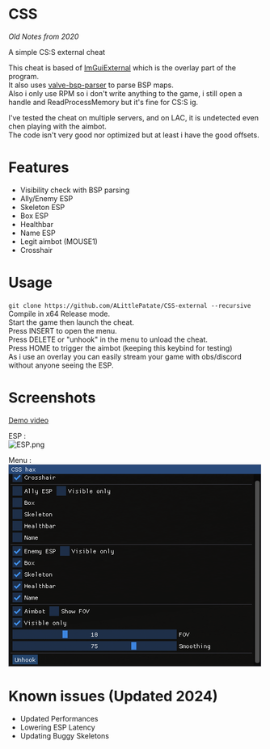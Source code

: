 
# CSS

*Old Notes from 2020*

A simple CS:S external cheat

This cheat is based of [ImGuiExternal](https://github.com/furkankadirguzeloglu/ImGuiExternal) which is the overlay part of the program.<br>
It also uses [valve-bsp-parser](https://github.com/ReactiioN1337/valve-bsp-parser) to parse BSP maps.<br>
Also i only use RPM so i don't write anything to the game, i still open a handle and ReadProcessMemory but it's fine for CS:S ig.<br>

I've tested the cheat on multiple servers, and on LAC, it is undetected even chen playing with the aimbot.<br>
The code isn't very good nor optimized but at least i have the good offsets.<br>

# Features
* Visibility check with BSP parsing
* Ally/Enemy ESP
* Skeleton ESP
* Box ESP
* Healthbar
* Name ESP
* Legit aimbot (MOUSE1)
* Crosshair

# Usage
`git clone https://github.com/ALittlePatate/CSS-external --recursive`<br>
Compile in x64 Release mode.<br>
Start the game then launch the cheat.<br>
Press INSERT to open the menu.<br>
Press DELETE or "unhook" in the menu to unload the cheat.<br>
Press HOME to trigger the aimbot (keeping this keybind for testing)<br>
As i use an overlay you can easily stream your game with obs/discord without anyone seeing the ESP.<br>

# Screenshots
[Demo video](https://streamable.com/8dg58q)<br>

ESP :<br>
![ESP.png](Screenshots/ESP.png)

Menu :<br>
![menu.png](Screenshots/menu.png)

# Known issues (Updated 2024)
* Updated Performances
* Lowering ESP Latency
* Updating Buggy Skeletons
